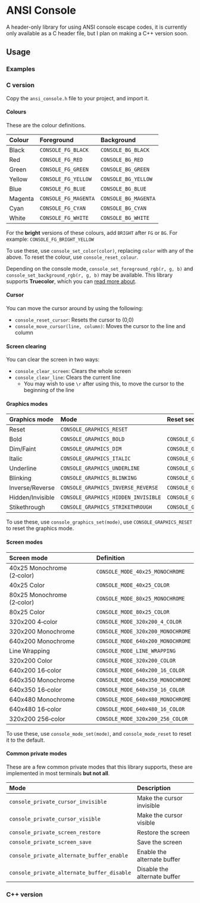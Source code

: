 # ANSI Console
A header-only library for using ANSI console escape codes, it is currently only available as a C header file, but I plan on making a C++ version soon.

## Usage
### Examples

### C version
Copy the `ansi_console.h` file to your project, and import it.

#### Colours
These are the colour definitions.

| Colour  | Foreground           | Background           |
| :------ | :------------------- | :------------------- |
| Black   | `CONSOLE_FG_BLACK`   | `CONSOLE_BG_BLACK`   |
| Red     | `CONSOLE_FG_RED`     | `CONSOLE_BG_RED`     |
| Green   | `CONSOLE_FG_GREEN`   | `CONSOLE_BG_GREEN`   |
| Yellow  | `CONSOLE_FG_YELLOW`  | `CONSOLE_BG_YELLOW`  |
| Blue    | `CONSOLE_FG_BLUE`    | `CONSOLE_BG_BLUE`    |
| Magenta | `CONSOLE_FG_MAGENTA` | `CONSOLE_BG_MAGENTA` |
| Cyan    | `CONSOLE_FG_CYAN`    | `CONSOLE_BG_CYAN`    |
| White   | `CONSOLE_FG_WHITE`   | `CONSOLE_BG_WHITE`   |

For the **bright** versions of these colours, add `BRIGHT` after `FG` or `BG`.
For example: `CONSOLE_FG_BRIGHT_YELLOW`

To use these, use `console_set_color(color)`, replacing `color` with any of the above.
To reset the colour, use `console_reset_colour`.

Depending on the console mode, `console_set_foreground_rgb(r, g, b)` and `console_set_background_rgb(r, g, b)` may be available.
This library supports **Truecolor**, which you can [read more about](https://en.wikipedia.org/wiki/Color_depth#True_color_.2824-bit.29).

#### Cursor
You can move the cursor around by using the following:
- `console_reset_cursor`: Resets the cursor to (0,0)
- `console_move_cursor(line, column)`: Moves the cursor to the line and column

#### Screen clearing
You can clear the screen in two ways:
- `console_clear_screen`: Clears the whole screen
- `console_clear_line`: Clears the current line
  - You may wish to use `\r` after using this, to move the cursor to the beginning of the line

#### Graphics modes
| Graphics mode    | Mode                                | Reset sequence                            |
| :--------------- | :---------------------------------- | :---------------------------------------- |
| Reset            | `CONSOLE_GRAPHICS_RESET`            |                                           |
| Bold             | `CONSOLE_GRAPHICS_BOLD`             | `CONSOLE_GRAPHICS_RESET_BOLD`             |
| Dim/Faint        | `CONSOLE_GRAPHICS_DIM`              | `CONSOLE_GRAPHICS_RESET_DIM`              |
| Italic           | `CONSOLE_GRAPHICS_ITALIC`           | `CONSOLE_GRAPHICS_RESET_ITALIC`           |
| Underline        | `CONSOLE_GRAPHICS_UNDERLINE`        | `CONSOLE_GRAPHICS_RESET_UNDERLINE`        |
| Blinking         | `CONSOLE_GRAPHICS_BLINKING`         | `CONSOLE_GRAPHICS_RESET_BLINKING`         |
| Inverse/Reverse  | `CONSOLE_GRAPHICS_INVERSE_REVERSE`  | `CONSOLE_GRAPHICS_RESET_INVERSE_REVERSE`  |
| Hidden/Invisible | `CONSOLE_GRAPHICS_HIDDEN_INVISIBLE` | `CONSOLE_GRAPHICS_RESET_HIDDEN_INVISIBLE` |
| Stikethrough     | `CONSOLE_GRAPHICS_STRIKETHROUGH`    | `CONSOLE_GRAPHICS_RESET_STRIKETHROUGH`    |

To use these, use `console_graphics_set(mode)`, use `CONSOLE_GRAPHICS_RESET` to reset the graphics mode.

#### Screen modes
| Screen mode                | Definition                        |
| :------------------------- | :-------------------------------- |
| 40x25 Monochrome (2‑color) | `CONSOLE_MODE_40x25_MONOCHROME`   |
| 40x25 Color                | `CONSOLE_MODE_40x25_COLOR`        |
| 80x25 Monochrome (2‑color) | `CONSOLE_MODE_80x25_MONOCHROME`   |
| 80x25 Color                | `CONSOLE_MODE_80x25_COLOR`        |
| 320x200 4‑color            | `CONSOLE_MODE_320x200_4_COLOR`    |
| 320x200 Monochrome         | `CONSOLE_MODE_320x200_MONOCHROME` |
| 640x200 Monochrome         | `CONSOLE_MODE_640x200_MONOCHROME` |
| Line Wrapping              | `CONSOLE_MODE_LINE_WRAPPING`      |
| 320x200 Color              | `CONSOLE_MODE_320x200_COLOR`      |
| 640x200 16‑color           | `CONSOLE_MODE_640x200_16_COLOR`   |
| 640x350 Monochrome         | `CONSOLE_MODE_640x350_MONOCHROME` |
| 640x350 16‑color           | `CONSOLE_MODE_640x350_16_COLOR`   |
| 640x480 Monochrome         | `CONSOLE_MODE_640x480_MONOCHROME` |
| 640x480 16‑color           | `CONSOLE_MODE_640x480_16_COLOR`   |
| 320x200 256‑color          | `CONSOLE_MODE_320x200_256_COLOR`  |

To use these, use `console_mode_set(mode)`, and `console_mode_reset` to reset it to the default.

#### Common private modes
These are a few common private modes that this library supports, these are implemented in most terminals **but not all**.

| Mode                                       | Description                  |
| :----------------------------------------- | :--------------------------- |
| `console_private_cursor_invisible`         | Make the cursor invisible    |
| `console_private_cursor_visible`           | Make the cursor visible      |
| `console_private_screen_restore`           | Restore the screen           |
| `console_private_screen_save`              | Save the screen              |
| `console_private_alternate_buffer_enable`  | Enable the alternate buffer  |
| `console_private_alternate_buffer_disable` | Disable the alternate buffer |

### C++ version
